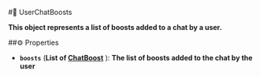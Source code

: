 #🔮 UserChatBoosts

**This object represents a list of boosts added to a chat by a user.**

##⚙️ Properties

- **`boosts`** (**List of [ChatBoost](ChatBoost.md)** ): **The list of boosts added to the chat by the user**
